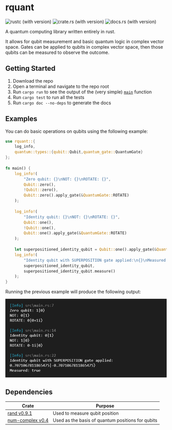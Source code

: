 # rquant
![rustc (with version)](https://img.shields.io/badge/rustc-1.56.0+-blue?style=for-the-badge&logo=rust) ![crate.rs (with version)](https://img.shields.io/crates/v/rquant?style=for-the-badge&logo=hackthebox&logoColor=white) ![docs.rs (with version)](https://img.shields.io/docsrs/rquant/latest?style=for-the-badge&logo=rust)

A quantum computing library written entirely in rust.

It allows for qubit measurement and basic quantum logic in complex vector space. Gates can be applied to qubits in complex vector space, then those qubits can be measured to observe the outcome.

## Getting Started
1. Download the repo
1. Open a terminal and navigate to the repo root
1. Run `cargo run` to see the output of the (very simple) [`main`](src/main.rs) function
1. Run `cargo test` to run all the tests
1. Run `cargo doc --no-deps` to generate the docs

## Examples
You can do basic operations on qubits using the following example:
```rust
use rquant::{
    log_info,
    quantum::types::{qubit::Qubit,quantum_gate::QuantumGate}
};

fn main() {
    log_info!(
        "Zero qubit: {}\nNOT: {}\nROTATE: {}",
        Qubit::zero(),
        !Qubit::zero(),
        Qubit::zero().apply_gate(&QuantumGate::ROTATE)
    );

    log_info!(
        "Identity qubit: {}\nNOT: {}\nROTATE: {}",
        Qubit::one(),
        !Qubit::one(),
        Qubit::one().apply_gate(&QuantumGate::ROTATE)
    );

    let superpositioned_identity_qubit = Qubit::one().apply_gate(&QuantumGate::SUPERPOSITION);
    log_info!(
        "Identity qubit with SUPERPOSITION gate applied:\n{}\nMeasured: {}\n",
        superpositioned_identity_qubit,
        superpositioned_identity_qubit.measure()
    );
}
```

Running the previous example will produce the following output:

![Screenshot of console output for the code example on the README page for rquant.](assets/output.png)

## Dependencies
|Crate|Purpose|
|-|-|
|[rand v0.9.1](https://docs.rs/rand/0.9.1/rand/index.html)|Used to measure qubit position|
|[num-complex v0.4](https://docs.rs/num-complex/0.4.6/num_complex/index.html)|Used as the basis of quantum positions for qubits|